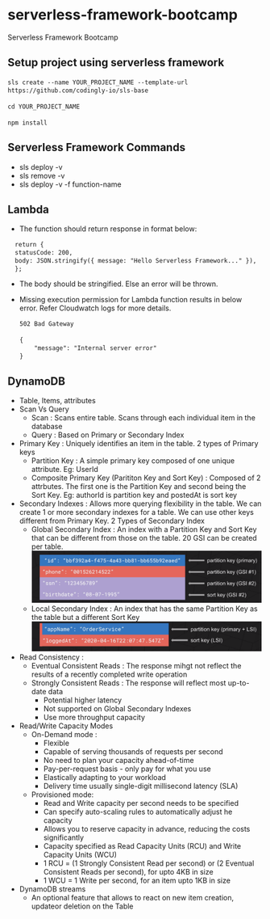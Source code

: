 # serverless-framework-bootcamp

Serverless Framework Bootcamp

## Setup project using serverless framework

```
sls create --name YOUR_PROJECT_NAME --template-url https://github.com/codingly-io/sls-base

cd YOUR_PROJECT_NAME

npm install

```

## Serverless Framework Commands

- sls deploy -v
- sls remove -v
- sls deploy -v -f function-name

## Lambda

- The function should return response in format below:

```
  return {
  statusCode: 200,
  body: JSON.stringify({ message: "Hello Serverless Framework..." }),
  };

```

- The body should be stringified. Else an error will be thrown.

- Missing execution permission for Lambda function results in below error. Refer Cloudwatch logs for more details.

  ```
  502 Bad Gateway

  {
      "message": "Internal server error"
  }
  ```

## DynamoDB

- Table, Items, attributes
- Scan Vs Query
  - Scan : Scans entire table. Scans through each individual item in the database
  - Query : Based on Primary or Secondary Index
- Primary Key : Uniquely identifies an item in the table. 2 types of Primary keys
  - Partition Key : A simple primary key composed of one unique attribute. Eg: UserId
  - Composite Primary Key (Parititon Key and Sort Key) : Composed of 2 attrbutes. The first one is the Partition Key and second being the Sort Key. Eg: authorId is partition key and postedAt is sort key
- Secondary Indexes : Allows more querying flexibility in the table. We can create 1 or more secondary indexes for a table. We can use other keys different from Primary Key. 2 Types of Secondary Index
  - Global Secondary Index : An index with a Partition Key and Sort Key that can be different from those on the table. 20 GSI can be created per table.
    ![GSI](images/dynamodb-gsi.png)
  - Local Secondary Index : An index that has the same Partition Key as the table but a different Sort Key
    ![LSI](images/dynamodb-lsi.png)
- Read Consistency :
  - Eventual Consistent Reads : The response mihgt not reflect the results of a recently completed write operation
  - Strongly Consistent Reads : The response will reflect most up-to-date data
    - Potential higher latency
    - Not supported on Global Secondary Indexes
    - Use more throughput capacity
- Read/Write Capacity Modes
  - On-Demand mode :
    - Flexible
    - Capable of serving thousands of requests per second
    - No need to plan your capacity ahead-of-time
    - Pay-per-request basis - only pay for what you use
    - Elastically adapting to your workload
    - Delivery time usually single-digit millisecond latency (SLA)
  - Provisioned mode:
    - Read and Write capacity per second needs to be specified
    - Can specify auto-scaling rules to automatically adjust he capacity
    - Allows you to reserve capacity in advance, reducing the costs significantly
    - Capacity specified as Read Capacity Units (RCU) and Write Capacity Units (WCU)
    - 1 RCU = (1 Strongly Consistent Read per second) or (2 Eventual Consistent Reads per second), for upto 4KB in size
    - 1 WCU = 1 Write per second, for an item upto 1KB in size
- DynamoDB streams
  - An optional feature that allows to react on new item creation, updateor deletion on the Table
